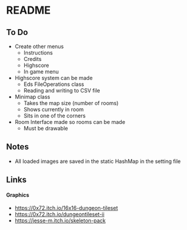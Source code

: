 # README

## To Do
- Create other menus
  - Instructions
  - Credits
  - Highscore
  - In game menu
- Highscore system can be made
  - Eds FileOperations class
  - Reading and writing to CSV file
- Minimap class
  - Takes the map size (number of rooms)
  - Shows currently in room
  - Sits in one of the corners
- Room Interface made so rooms can be made
  - Must be drawable

## Notes
- All loaded images are saved in the static HashMap in the setting file

## Links

#### Graphics
- https://0x72.itch.io/16x16-dungeon-tileset
- https://0x72.itch.io/dungeontileset-ii
- https://jesse-m.itch.io/skeleton-pack
  
